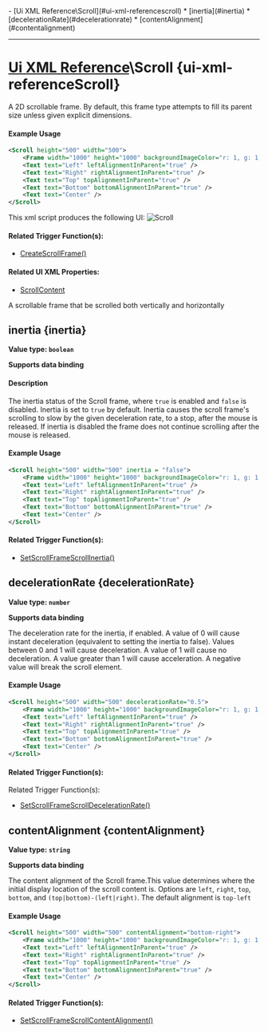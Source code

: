 <div id="toc" markdown="1">
- [Ui XML Reference\Scroll](#ui-xml-referencescroll)
  * [inertia](#inertia)
  * [decelerationRate](#decelerationrate)
  * [contentAlignment](#contentalignment)

</div>

***

# [Ui XML Reference](Ui-XML)\\Scroll {ui-xml-referenceScroll}

[](overview-start)

A 2D scrollable frame. By default, this frame type attempts to fill its parent size unless given explicit dimensions.

#### Example Usage
[](example-usage-start)
```xml
<Scroll height="500" width="500">
    <Frame width="1000" height="1000" backgroundImageColor="r: 1, g: 1, b: 1, a: 0.8" />
    <Text text="Left" leftAlignmentInParent="true" />
    <Text text="Right" rightAlignmentInParent="true" />
    <Text text="Top" topAlignmentInParent="true" />
    <Text text="Bottom" bottomAlignmentInParent="true" />
    <Text text="Center" />
</Scroll>
```
This xml script produces the following UI:
![Scroll](https://user-images.githubusercontent.com/34138206/147792207-0cd0ef50-68d5-4f52-a901-9d27b0cbe330.gif)

[](example-usage-end)

[](extra-section-start)
#### Related Trigger Function(s):
- [CreateScrollFrame()](Trigger-API-Reference-DCEI-Functions-Custom-UI#transform-createscrollframetransform-parent)

#### Related UI XML Properties:
- [ScrollContent](Ui-XML-ScrollContent)
[](extra-section-end)

[](overview-end)

A scrollable frame that be scrolled both vertically and horizontally

## [](Scroll.inertia)inertia {inertia}
**Value type: `boolean`**

**Supports data binding**

[](manual-wiki-start)

#### Description
[](description-start)
The inertia status of the Scroll frame, where `true` is enabled and `false` is disabled. Inertia is set to `true` by default. Inertia causes the scroll frame's scrolling to slow by the given deceleration rate, to a stop, after the mouse is released. If inertia is disabled the frame does not continue scrolling after the mouse is released.
[](description-end)

#### Example Usage
[](example-usage-start)
```xml
<Scroll height="500" width="500" inertia = "false">
    <Frame width="1000" height="1000" backgroundImageColor="r: 1, g: 1, b: 1, a: 0.8" />
    <Text text="Left" leftAlignmentInParent="true" />
    <Text text="Right" rightAlignmentInParent="true" />
    <Text text="Top" topAlignmentInParent="true" />
    <Text text="Bottom" bottomAlignmentInParent="true" />
    <Text text="Center" />
</Scroll>
```
[](example-usage-end)

[](extra-section-start)
#### Related Trigger Function(s):
- [SetScrollFrameScrollInertia()](Trigger-API-Reference-DCEI-Functions-Custom-UI#void-setscrollframescrollinertiatransform-ui-bool-value)
[](extra-section-end)

[](manual-wiki-end)

## [](Scroll.decelerationRate)decelerationRate {decelerationRate}
**Value type: `number`**

**Supports data binding**

[](manual-wiki-start)

The deceleration rate for the inertia, if enabled. A value of 0 will cause instant deceleration (equivalent to setting the inertia to false). Values between 0 and 1 will cause deceleration. A value of 1 will cause no deceleration. A value greater than 1 will cause acceleration. A negative value will break the scroll element.
[](description-end)

#### Example Usage
[](example-usage-start)
```xml
<Scroll height="500" width="500" decelerationRate="0.5">
    <Frame width="1000" height="1000" backgroundImageColor="r: 1, g: 1, b: 1, a: 0.8" />
    <Text text="Left" leftAlignmentInParent="true" />
    <Text text="Right" rightAlignmentInParent="true" />
    <Text text="Top" topAlignmentInParent="true" />
    <Text text="Bottom" bottomAlignmentInParent="true" />
    <Text text="Center" />
</Scroll>
```
[](example-usage-end)

[](extra-section-start)
#### Related Trigger Function(s):
Related Trigger Function(s):
- [SetScrollFrameScrollDecelerationRate()](Trigger-API-Reference-DCEI-Functions-Custom-UI#void-setscrollframescrolldecelerationratetransform-ui-float-value)
[](extra-section-end)

[](manual-wiki-end)

## [](Scroll.contentAlignment)contentAlignment {contentAlignment}
**Value type: `string`**

**Supports data binding**

[](manual-wiki-start)

The content alignment of the Scroll frame.This value determines where the initial display location of the scroll content is. Options are `left`, `right`, `top`, `bottom`, and `(top|bottom)-(left|right)`. The default alignment is `top-left`
[](description-end)

#### Example Usage
[](example-usage-start)
```xml
<Scroll height="500" width="500" contentAlignment="bottom-right">
    <Frame width="1000" height="1000" backgroundImageColor="r: 1, g: 1, b: 1, a: 0.8" />
    <Text text="Left" leftAlignmentInParent="true" />
    <Text text="Right" rightAlignmentInParent="true" />
    <Text text="Top" topAlignmentInParent="true" />
    <Text text="Bottom" bottomAlignmentInParent="true" />
    <Text text="Center" />
</Scroll>
```
[](example-usage-end)

[](extra-section-start)
#### Related Trigger Function(s):
- [SetScrollFrameScrollContentAlignment()](Trigger-API-Reference-DCEI-Functions-Custom-UI#void-setscrollframescrollcontentalignmenttransform-ui-string-value)
[](extra-section-end)

[](manual-wiki-end)

